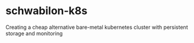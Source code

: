 # schwabilon-k8s
Creating a cheap alternative bare-metal kubernetes cluster with persistent storage and monitoring
